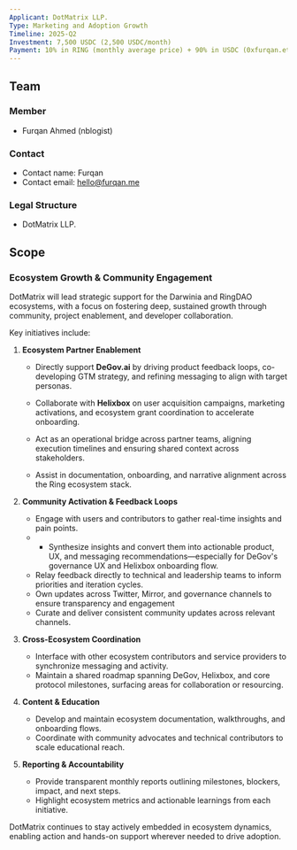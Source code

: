 ```yaml
---
Applicant: DotMatrix LLP.
Type: Marketing and Adoption Growth
Timeline: 2025-Q2
Investment: 7,500 USDC (2,500 USDC/month)
Payment: 10% in RING (monthly average price) + 90% in USDC (0xfurqan.eth on Base)
---
```


## Team

### Member

- Furqan Ahmed (nblogist)

### Contact

- Contact name: Furqan  
- Contact email: hello@furqan.me

### Legal Structure

- DotMatrix LLP.

## Scope

### Ecosystem Growth & Community Engagement

DotMatrix will lead strategic support for the Darwinia and RingDAO ecosystems, with a focus on fostering deep, sustained growth through community, project enablement, and developer collaboration.

Key initiatives include:

1. **Ecosystem Partner Enablement**  
   - Directly support **DeGov.ai** by driving product feedback loops, co-developing GTM strategy, and refining messaging to align with target personas.  
   - Collaborate with **Helixbox** on user acquisition campaigns, marketing activations, and ecosystem grant coordination to accelerate onboarding.
   - Act as an operational bridge across partner teams, aligning execution timelines and ensuring shared context across stakeholders.  

   - Assist in documentation, onboarding, and narrative alignment across the Ring ecosystem stack.

2. **Community Activation & Feedback Loops**  
   - Engage with users and contributors to gather real-time insights and pain points.
   - - Synthesize insights and convert them into actionable product, UX, and messaging recommendations—especially for DeGov's governance UX and Helixbox onboarding flow.  
   - Relay feedback directly to technical and leadership teams to inform priorities and iteration cycles.
   - Own updates across Twitter, Mirror, and governance channels to ensure transparency and engagement 
   - Curate and deliver consistent community updates across relevant channels.

3. **Cross-Ecosystem Coordination**  
   - Interface with other ecosystem contributors and service providers to synchronize messaging and activity.  
   - Maintain a shared roadmap spanning DeGov, Helixbox, and core protocol milestones, surfacing areas for collaboration or resourcing.

4. **Content & Education**  
   - Develop and maintain ecosystem documentation, walkthroughs, and onboarding flows.  
   - Coordinate with community advocates and technical contributors to scale educational reach.

5. **Reporting & Accountability**  
   - Provide transparent monthly reports outlining milestones, blockers, impact, and next steps.  
   - Highlight ecosystem metrics and actionable learnings from each initiative.

DotMatrix continues to stay actively embedded in ecosystem dynamics, enabling action and hands-on support wherever needed to drive adoption.
